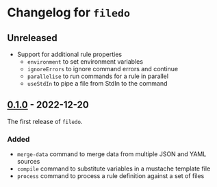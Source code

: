 # Changelog for `filedo`

## Unreleased

- Support for additional rule properties
    - `environment` to set environment variables
    - `ignoreErrors` to ignore command errors and continue
    - `parallelise` to run commands for a rule in parallel
    - `useStdIn` to pipe a file from StdIn to the command

## [0.1.0] - 2022-12-20

The first release of `filedo`.

### Added
- `merge-data` command to merge data from multiple JSON and YAML sources
- `compile` command to substitute variables in a mustache template file
- `process` command to process a rule definition against a set of files

[Unreleased]: https://github.com/tvandinther/filedo/compare/v0.1.0...HEAD
[0.1.0]: https://github.com/tvandinther/filedo/releases/tag/v0.1.0
